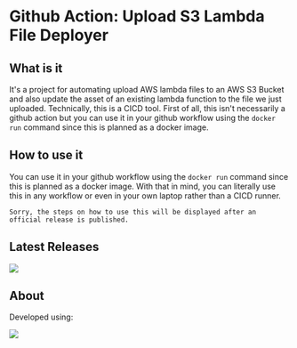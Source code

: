# Github Action: Upload S3 Lambda File Deployer

## What is it

It's a project for automating upload AWS lambda files to an AWS S3 Bucket and also update the asset of an existing lambda function to the file we just uploaded. Technically, this is a CICD tool. First of all, this isn't necessarily a github action but you can use it in your github workflow using the `docker run` command since this is planned as a docker image. 

## How to use it

You can use it in your github workflow using the `docker run` command since this is planned as a docker image. With that in mind, you can literally use this in any workflow or even in your own laptop rather than a CICD runner.

`Sorry, the steps on how to use this will be displayed after an official release is published.`

## Latest Releases

<img src="https://img.shields.io/badge/version-unreleased-red">

## About

Developed using:

<img src="https://img.shields.io/badge/golang-00ADD8?logo=go&logoColor=white&style=for-the-badge">